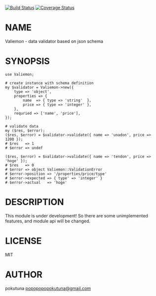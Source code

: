 [![Build Status](https://travis-ci.org/pokutuna/p5-Valiemon.svg?branch=master)](https://travis-ci.org/pokutuna/p5-Valiemon) [![Coverage Status](https://img.shields.io/coveralls/pokutuna/p5-Valiemon/master.svg?style=flat)](https://coveralls.io/r/pokutuna/p5-Valiemon?branch=master)
# NAME

Valiemon - data validator based on json schema

# SYNOPSIS

    use Valiemon;

    # create instance with schema definition
    my $validator = Valiemon->new({
        type => 'object',
        properties => {
            name  => { type => 'string'  },
            price => { type => 'integer' },
        },
        requried => ['name', 'price'],
    });

    # validate data
    my ($res, $error);
    ($res, $error) = $validator->validate({ name => 'unadon', price => 1200 });
    # $res   => 1
    # $error => undef

    ($res, $error) = $validator->validate({ name => 'tendon', price => 'hoge' });
    # $res   => 0
    # $error => object Valiemon::ValidationError
    # $error->position => '/properties/price/type'
    # $error->expected => { type' => 'integer' }
    # $error->actual   => 'hoge'

# DESCRIPTION

This module is under development!
So there are some unimplemented features, and module api will be changed.

# LICENSE

MIT

# AUTHOR

pokutuna <popopopopokutuna@gmail.com>
